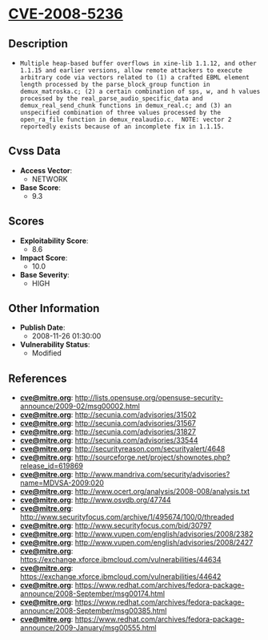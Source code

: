 
# [CVE-2008-5236](http://lists.opensuse.org/opensuse-security-announce/2009-02/msg00002.html)

## Description

- `Multiple heap-based buffer overflows in xine-lib 1.1.12, and other 1.1.15 and earlier versions, allow remote attackers to execute arbitrary code via vectors related to (1) a crafted EBML element length processed by the parse_block_group function in demux_matroska.c; (2) a certain combination of sps, w, and h values processed by the real_parse_audio_specific_data and demux_real_send_chunk functions in demux_real.c; and (3) an unspecified combination of three values processed by the open_ra_file function in demux_realaudio.c.  NOTE: vector 2 reportedly exists because of an incomplete fix in 1.1.15.`

## Cvss Data

- **Access Vector**:
  - NETWORK
- **Base Score**:
  - 9.3

## Scores

- **Exploitability Score**:
  - 8.6
- **Impact Score**:
  - 10.0
- **Base Severity**:
  - HIGH

## Other Information

- **Publish Date**:
  - 2008-11-26 01:30:00
- **Vulnerability Status**:
  - Modified

## References

- **cve@mitre.org**: http://lists.opensuse.org/opensuse-security-announce/2009-02/msg00002.html
- **cve@mitre.org**: http://secunia.com/advisories/31502
- **cve@mitre.org**: http://secunia.com/advisories/31567
- **cve@mitre.org**: http://secunia.com/advisories/31827
- **cve@mitre.org**: http://secunia.com/advisories/33544
- **cve@mitre.org**: http://securityreason.com/securityalert/4648
- **cve@mitre.org**: http://sourceforge.net/project/shownotes.php?release_id=619869
- **cve@mitre.org**: http://www.mandriva.com/security/advisories?name=MDVSA-2009:020
- **cve@mitre.org**: http://www.ocert.org/analysis/2008-008/analysis.txt
- **cve@mitre.org**: http://www.osvdb.org/47744
- **cve@mitre.org**: http://www.securityfocus.com/archive/1/495674/100/0/threaded
- **cve@mitre.org**: http://www.securityfocus.com/bid/30797
- **cve@mitre.org**: http://www.vupen.com/english/advisories/2008/2382
- **cve@mitre.org**: http://www.vupen.com/english/advisories/2008/2427
- **cve@mitre.org**: https://exchange.xforce.ibmcloud.com/vulnerabilities/44634
- **cve@mitre.org**: https://exchange.xforce.ibmcloud.com/vulnerabilities/44642
- **cve@mitre.org**: https://www.redhat.com/archives/fedora-package-announce/2008-September/msg00174.html
- **cve@mitre.org**: https://www.redhat.com/archives/fedora-package-announce/2008-September/msg00385.html
- **cve@mitre.org**: https://www.redhat.com/archives/fedora-package-announce/2009-January/msg00555.html
